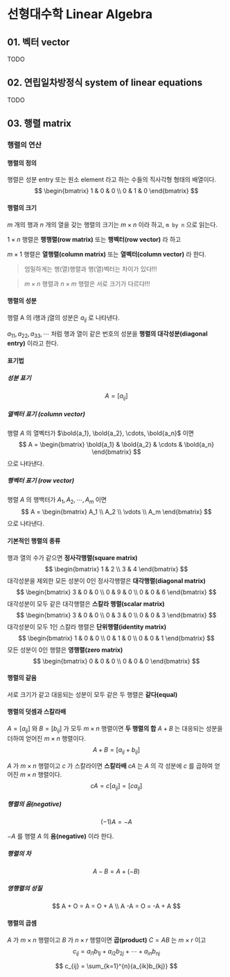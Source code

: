 # 선형대수학 Linear Algebra

## 01. 벡터 vector

TODO



## 02. 연립일차방정식 system of linear equations

TODO



## 03. 행렬 matrix

### 행렬의 연산

#### 행렬의 정의

행렬은 성분 entry 또는 원소 element 라고 하는 수들의 직사각형 형태의 배열이다.
$$
\begin{bmatrix} 1 & 0 & 0 \\ 0 & 1 & 0 \end{bmatrix}
$$


#### 행렬의 크기

$m$ 개의 행과 $n$ 개의 열을 갖는 행렬의 크기는 $m \times n$ 이라 하고, `m by n` 으로 읽는다.

$1 \times n$ 행렬은 **행행렬(row matrix)** 또는 **행벡터(row vector)** 라 하고

$m \times 1$ 행렬은 **열행렬(column matrix)** 또는 **열벡터(column vector)** 라 한다.

> 엄밀하게는 행(열)행렬과 행(열)벡터는 차이가 있다!!!

>  $m \times n$ 행렬과  $n \times m$ 행렬은 서로 크기가 다르다!!!



#### 행렬의 성분

행렬 A 의 i행과 j열의 성분은 $a_{ij}$ 로 나타낸다.

$a_{11}, a_{22}, a_{33}, \cdots$ 처럼 행과 열이 같은 번호의 성분을 **행렬의 대각성분(diagonal entry)** 이라고 한다.



#### 표기법

##### 성분 표기

$$
A = [a_{ij}]
$$



##### 열벡터 표기 (column vector)

행렬 $A$ 의 열벡터가 $\bold{a_1}, \bold{a_2}, \cdots, \bold{a_n}$ 이면
$$
A = \begin{bmatrix} \bold{a_1} & \bold{a_2} & \cdots & \bold{a_n} \end{bmatrix}
$$
으로 나타낸다.



##### 행벡터 표기 (row vector)

행렬 $A$ 의 행백터가 $A_1, A_2, \cdots, A_m$ 이면
$$
A = \begin{bmatrix} A_1 \\ A_2 \\ \vdots \\ A_m \end{bmatrix}
$$
으로 나타낸다.



#### 기본적인 행렬의 종류

행과 열의 수가 같으면 **정사각행렬(square matrix)**
$$
\begin{bmatrix} 1 & 2 \\ 3 & 4 \end{bmatrix}
$$
대각성분을 제외한 모든 성분이 0인 정사각행렬은 **대각행렬(diagonal matrix)**
$$
\begin{bmatrix} 3 & 0 & 0 \\ 0 & 9 & 0 \\ 0 & 0 & 6 \end{bmatrix}
$$
대각성분이 모두 같은 대각행렬은 **스칼라 행렬(scalar matrix)**
$$
\begin{bmatrix} 3 & 0 & 0 \\ 0 & 3 & 0 \\ 0 & 0 & 3 \end{bmatrix}
$$
대각성분이 모두 1인 스칼라 행렬은 **단위행렬(identity matrix)**
$$
\begin{bmatrix} 1 & 0 & 0 \\ 0 & 1 & 0 \\ 0 & 0 & 1 \end{bmatrix}
$$
모든 성분이 0인 행렬은 **영행렬(zero matrix)**
$$
\begin{bmatrix} 0 & 0 & 0 \\ 0 & 0 & 0 \end{bmatrix}
$$


#### 행렬의 같음

서로 크기가 같고 대응되는 성분이 모두 같은 두 행렬은 **같다(equal)**



#### 행렬의 덧셈과 스칼라배

$A=[a_{ij}]$ 와 $B=[b_{ij}]$ 가 모두 $m \times n$ 행렬이면 **두 행렬의 합** $A + B$ 는 대응되는 성분을 더하여 얻어진 $m \times n$ 행렬이다.
$$
A + B = [a_{ij} + b_{ij}]
$$


$A$ 가 $m \times n$ 행렬이고 $c$ 가 스칼라이면 **스칼라배** $cA$ 는 $A$ 의 각 성분에 $c$ 를 곱하여 얻어진 $m \times n$ 행렬이다.
$$
cA = c[a_{ij}] = [ca_{ij}]
$$


##### 행렬의 음(negative)

$$
(-1)A = -A
$$

$-A$ 를 행렬 $A$ 의 **음(negative)** 이라 한다.



##### 행렬의 차

$$
A-B = A+(-B)
$$

##### 영행렬의 성질

$$
A + O = A = O + A \\
A -A = O = -A + A
$$



#### 행렬의 곱셈

$A$ 가 $m \times n$ 행렬이고 $B$ 가 $n \times r$ 행렬이면 **곱(product)** $C=AB$ 는 $m \times r$ 이고
$$
c_{ij} = a_{i1}b_{1j} + a_{i2}b_{2j} + \cdots + a_{in}b_{nj}
$$

$$
c_{ij} = \sum_{k=1}^{n}{a_{ik}b_{kj}}
$$





